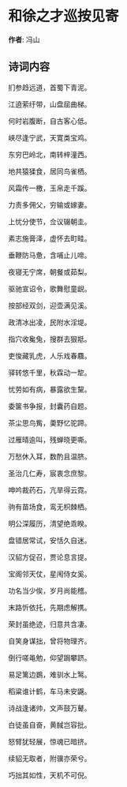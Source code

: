 # 和徐之才巡按见寄

**作者**: 冯山

## 诗词内容

扪参趋远道，首蜀下青泥。

江遶萦纡带，山盘屈曲梯。

何时岩腹断，自古客心低。

峡尽逢宁武，天寛类宝鸡。

东穷巴岭北，南转梓潼西。

地共猿猱食，居同鸟雀栖。

风霜传一檄，玉帛走千蹊。

力责多佣父，穷输或嫁妻。

上忧分使节，佥议辍朝圭。

素志施膏泽，虚怀去町畦。

垂鞭防马惫，含哺止儿啼。

夜寝无宁席，朝餐或茹梨。

驱驰宣诏令，歌舞慰童𫠜。

按部经双剑，迎壶满见溪。

政清冰出凌，民附水淫堤。

指穴收毚兔，搜群去狠羝。

吏悛藏乳虎，人乐戏春麛。

驿转悠千里，秋霖动一犂。

忧劳如有病，暴露欲生黧。

委箧书争报，封囊药自题。

茶尘思鸟觜，羮野忆驼蹄。

过雁晴逾叫，残蝉晓更嘶。

万愁休入耳，数酌且温脐。

圣治几仁寿，宸衷念庶黎。

呻吟裁药石，亢旱得云霓。

驹有苗场食，鸾无枳棘栖。

明公深履历，清望绝乖睽。

盘错居常试，安恬久自迷。

汉貂方促召，贾论息言提。

宝阁邻天仗，星闱侍女奚。

功名当少俟，岁月尚能稽。

末路忻依托，先期虑解携。

荣封虽绝迹，归意共含凄。

自笑身谋拙，曾将物理齐。

倒行嗟黾勉，仰望跼攀跻。

易足篱边鷃，难驯水上鹥。

稻粱谁计鹤，车马未安鼷。

诗战逢诸帅，文声鼓万鼙。

白徒虽自奋，黄馘岂容批。

怒臂犹轻展，惊魂已暗挤。

续貂无取者，附骥亦荣兮。

巧拙其如性，天机不可倪。

